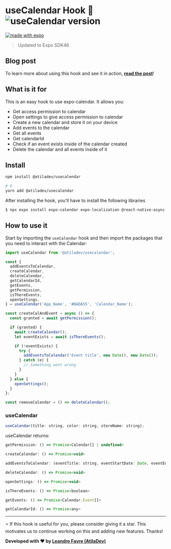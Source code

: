 # useCalendar Hook 🚀 <img alt="useCalendar version" src="https://img.shields.io/npm/v/@atiladev/usecalendar.svg?style=flat-square&label=Version&labelColor=000000&color=3949AB">

[![made with expo](https://img.shields.io/badge/MADE%20WITH%20EXPO-000.svg?style=for-the-badge&logo=expo&labelColor=4630eb&logoWidth=20)](https://github.com/expo/expo)

> Updated to Expo SDK46

## Blog post

To learn more about using this hook and see it in action, [**read the post**](https://medium.com/@FavreLeandro/how-to-use-usecalendar-hook-for-expo-and-react-native-a1d2bcc3aa1c)!

## What is it for

This is an easy hook to use expo-calendar. It allows you:

- Get access permission to calendar
- Open settings to give access permission to calendar
- Create a new calendar and store it on your device
- Add events to the calendar
- Get all events
- Get calendarId
- Check if an event exists inside of the calendar created
- Delete the calendar and all events inside of it

## Install

```sh
npm install @atiladev/usecalendar

# O
yarn add @atiladev/usecalendar
```

After installing the hook, you'll have to install the following libraries

```sh
$ npx expo install expo-calendar expo-localization @react-native-async-storage/async-storage
```

## How to use it

Start by importing the `useCalendar` hook and then import the packages that you need to interact with the Calendar:

```js
import useCalendar from '@atiladev/usecalendar';

const {
  addEventsToCalendar,
  createCalendar,
  deleteCalendar,
  getCalendarId,
  getEvents,
  getPermission,
  isThereEvents,
  openSettings,
} = useCalendar('App_Name', '#BADA55', 'Calendar_Name');

const createCalAndEvent = async () => {
  const granted = await getPermission();

  if (granted) {
    await createCalendar();
    let eventExists = await isThereEvents();

    if (!eventExists) {
      try {
        addEventsToCalendar('Event title', new Date(), new Date());
      } catch (e) {
        // Something went wrong
      }
    }
  } else {
    openSettings();
  }
};

const removeCalendar = () => deleteCalendar();
```

### useCalendar

```js
useCalendar(title: string, color: string, storeName: string);
```

useCalendar returns:

```js
getPermission: () => Promise<Calendar[] | undefined>

createCalendar: () => Promise<void>

addEventsToCalendar: (eventTitle: string, eventStartDate: Date, eventEndDate: Date) => Promise<void>

deleteCalendar: () => Promise<void>

openSettings: () => Promise<void>

isThereEvents: () => Promise<boolean>

getEvents: () => Promise<Calendar.Event[]>

getCalendarId: () => Promise<any>
```

---

⭐️ If this hook is useful for you, please consider giving it a star. This motivates us to continue working on this and adding new features. Thanks!

**Developed with ❤️ by [Leandro Favre (AtilaDev)](https://github.com/AtilaDev-team)**
